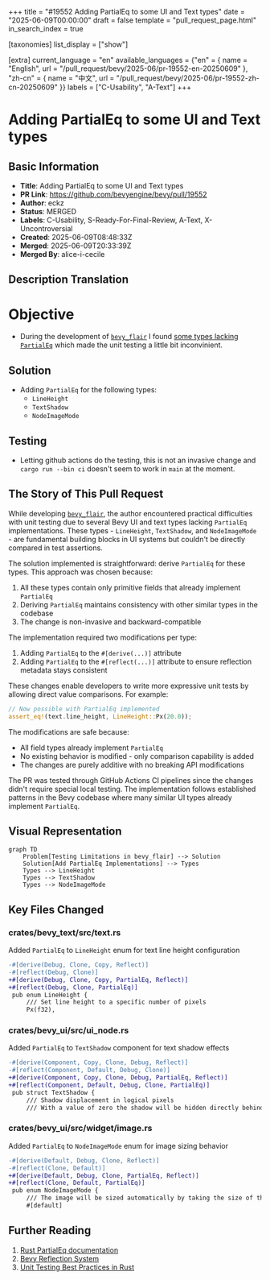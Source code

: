 +++
title = "#19552 Adding PartialEq to some UI and Text types"
date = "2025-06-09T00:00:00"
draft = false
template = "pull_request_page.html"
in_search_index = true

[taxonomies]
list_display = ["show"]

[extra]
current_language = "en"
available_languages = {"en" = { name = "English", url = "/pull_request/bevy/2025-06/pr-19552-en-20250609" }, "zh-cn" = { name = "中文", url = "/pull_request/bevy/2025-06/pr-19552-zh-cn-20250609" }}
labels = ["C-Usability", "A-Text"]
+++

# Adding PartialEq to some UI and Text types

## Basic Information
- **Title**: Adding PartialEq to some UI and Text types
- **PR Link**: https://github.com/bevyengine/bevy/pull/19552
- **Author**: eckz
- **Status**: MERGED
- **Labels**: C-Usability, S-Ready-For-Final-Review, A-Text, X-Uncontroversial
- **Created**: 2025-06-09T08:48:33Z
- **Merged**: 2025-06-09T20:33:39Z
- **Merged By**: alice-i-cecile

## Description Translation
# Objective

- During the development of [`bevy_flair`](https://github.com/eckz/bevy_flair) I found [some types lacking `PartialEq`](https://github.com/search?q=repo%3Aeckz%2Fbevy_flair%20%20%22Try%20to%20upstream%20it%20to%20bevy%22&type=code) which made the unit testing a little bit inconvinient.

## Solution

- Adding `PartialEq` for the following types:
  - `LineHeight `
  - `TextShadow`
  - `NodeImageMode`

## Testing

- Letting github actions do the testing, this is not an invasive change and `cargo run --bin ci` doesn't seem to work in `main` at the moment.

## The Story of This Pull Request

While developing [`bevy_flair`](https://github.com/eckz/bevy_flair), the author encountered practical difficulties with unit testing due to several Bevy UI and text types lacking `PartialEq` implementations. These types - `LineHeight`, `TextShadow`, and `NodeImageMode` - are fundamental building blocks in UI systems but couldn't be directly compared in test assertions.

The solution implemented is straightforward: derive `PartialEq` for these types. This approach was chosen because:
1. All these types contain only primitive fields that already implement `PartialEq`
2. Deriving `PartialEq` maintains consistency with other similar types in the codebase
3. The change is non-invasive and backward-compatible

The implementation required two modifications per type:
1. Adding `PartialEq` to the `#[derive(...)]` attribute
2. Adding `PartialEq` to the `#[reflect(...)]` attribute to ensure reflection metadata stays consistent

These changes enable developers to write more expressive unit tests by allowing direct value comparisons. For example:

```rust
// Now possible with PartialEq implemented
assert_eq!(text.line_height, LineHeight::Px(20.0));
```

The modifications are safe because:
- All field types already implement `PartialEq`
- No existing behavior is modified - only comparison capability is added
- The changes are purely additive with no breaking API modifications

The PR was tested through GitHub Actions CI pipelines since the changes didn't require special local testing. The implementation follows established patterns in the Bevy codebase where many similar UI types already implement `PartialEq`.

## Visual Representation

```mermaid
graph TD
    Problem[Testing Limitations in bevy_flair] --> Solution
    Solution[Add PartialEq Implementations] --> Types
    Types --> LineHeight
    Types --> TextShadow
    Types --> NodeImageMode
```

## Key Files Changed

### crates/bevy_text/src/text.rs
Added `PartialEq` to `LineHeight` enum for text line height configuration

```diff
-#[derive(Debug, Clone, Copy, Reflect)]
-#[reflect(Debug, Clone)]
+#[derive(Debug, Clone, Copy, PartialEq, Reflect)]
+#[reflect(Debug, Clone, PartialEq)]
 pub enum LineHeight {
     /// Set line height to a specific number of pixels
     Px(f32),
```

### crates/bevy_ui/src/ui_node.rs
Added `PartialEq` to `TextShadow` component for text shadow effects

```diff
-#[derive(Component, Copy, Clone, Debug, Reflect)]
-#[reflect(Component, Default, Debug, Clone)]
+#[derive(Component, Copy, Clone, Debug, PartialEq, Reflect)]
+#[reflect(Component, Default, Debug, Clone, PartialEq)]
 pub struct TextShadow {
     /// Shadow displacement in logical pixels
     /// With a value of zero the shadow will be hidden directly behind the text
```

### crates/bevy_ui/src/widget/image.rs
Added `PartialEq` to `NodeImageMode` enum for image sizing behavior

```diff
-#[derive(Default, Debug, Clone, Reflect)]
-#[reflect(Clone, Default)]
+#[derive(Default, Debug, Clone, PartialEq, Reflect)]
+#[reflect(Clone, Default, PartialEq)]
 pub enum NodeImageMode {
     /// The image will be sized automatically by taking the size of the source image and applying any layout constraints.
     #[default]
```

## Further Reading
1. [Rust PartialEq documentation](https://doc.rust-lang.org/std/cmp/trait.PartialEq.html)
2. [Bevy Reflection System](https://bevyengine.org/learn/book/migration-guides/0.12-to-0.13/#reflect-changes)
3. [Unit Testing Best Practices in Rust](https://doc.rust-lang.org/book/ch11-01-writing-tests.html)